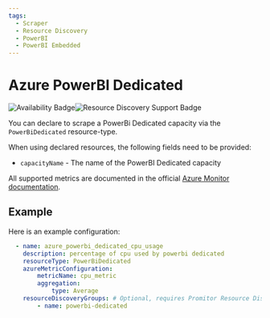 ```yaml
---
tags:
  - Scraper
  - Resource Discovery
  - PowerBI
  - PowerBI Embedded
---
```


# Azure PowerBI Dedicated

![Availability Badge](https://img.shields.io/badge/Available%20Starting-v2.11-green.svg)![Resource Discovery Support Badge](https://img.shields.io/badge/Support%20for%20Resource%20Discovery-Yes-green.svg)

You can declare to scrape a PowerBi Dedicated capacity via the `PowerBiDedicated` resource-type.

When using declared resources, the following fields need to be provided:

- `capacityName` - The name of the PowerBI Dedicated capacity

All supported metrics are documented in the official [Azure Monitor documentation](https://learn.microsoft.com/en-us/azure/azure-monitor/reference/supported-metrics/microsoft-powerbidedicated-capacities-metrics).

## Example

Here is an example configuration:

```yaml
  - name: azure_powerbi_dedicated_cpu_usage
    description: percentage of cpu used by powerbi dedicated
    resourceType: PowerBiDedicated
    azureMetricConfiguration:
        metricName: cpu_metric
        aggregation:
            type: Average
    resourceDiscoveryGroups: # Optional, requires Promitor Resource Discovery agent (https://docs.promitor.io/latest/how-it-works#using-resource-discovery)
        - name: powerbi-dedicated
```
